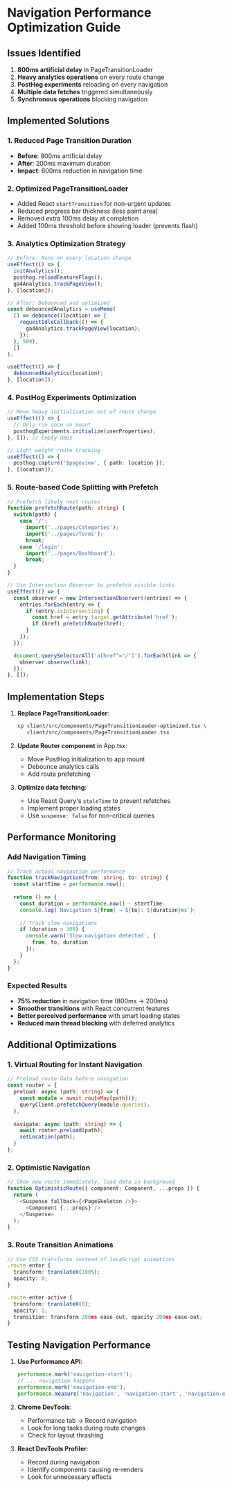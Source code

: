 # Navigation Performance Optimization Guide

## Issues Identified

1. **800ms artificial delay** in PageTransitionLoader
2. **Heavy analytics operations** on every route change
3. **PostHog experiments** reloading on every navigation
4. **Multiple data fetches** triggered simultaneously
5. **Synchronous operations** blocking navigation

## Implemented Solutions

### 1. Reduced Page Transition Duration
- **Before**: 800ms artificial delay
- **After**: 200ms maximum duration
- **Impact**: 600ms reduction in navigation time

### 2. Optimized PageTransitionLoader
- Added React `startTransition` for non-urgent updates
- Reduced progress bar thickness (less paint area)
- Removed extra 100ms delay at completion
- Added 100ms threshold before showing loader (prevents flash)

### 3. Analytics Optimization Strategy

```typescript
// Before: Runs on every location change
useEffect(() => {
  initAnalytics();
  posthog.reloadFeatureFlags();
  ga4Analytics.trackPageView();
}, [location]);

// After: Debounced and optimized
const debouncedAnalytics = useMemo(
  () => debounce((location) => {
    requestIdleCallback(() => {
      ga4Analytics.trackPageView(location);
    });
  }, 500),
  []
);

useEffect(() => {
  debouncedAnalytics(location);
}, [location]);
```

### 4. PostHog Experiments Optimization

```typescript
// Move heavy initialization out of route change
useEffect(() => {
  // Only run once on mount
  posthogExperiments.initialize(userProperties);
}, []); // Empty deps

// Light weight route tracking
useEffect(() => {
  posthog.capture('$pageview', { path: location });
}, [location]);
```

### 5. Route-based Code Splitting with Prefetch

```typescript
// Prefetch likely next routes
function prefetchRoute(path: string) {
  switch(path) {
    case '/':
      import('../pages/Categories');
      import('../pages/Terms');
      break;
    case '/login':
      import('../pages/Dashboard');
      break;
  }
}

// Use Intersection Observer to prefetch visible links
useEffect(() => {
  const observer = new IntersectionObserver((entries) => {
    entries.forEach(entry => {
      if (entry.isIntersecting) {
        const href = entry.target.getAttribute('href');
        if (href) prefetchRoute(href);
      }
    });
  });

  document.querySelectorAll('a[href^="/"]').forEach(link => {
    observer.observe(link);
  });
}, []);
```

## Implementation Steps

1. **Replace PageTransitionLoader**:
   ```bash
   cp client/src/components/PageTransitionLoader-optimized.tsx \
      client/src/components/PageTransitionLoader.tsx
   ```

2. **Update Router component** in App.tsx:
   - Move PostHog initialization to app mount
   - Debounce analytics calls
   - Add route prefetching

3. **Optimize data fetching**:
   - Use React Query's `staleTime` to prevent refetches
   - Implement proper loading states
   - Use `suspense: false` for non-critical queries

## Performance Monitoring

### Add Navigation Timing
```typescript
// Track actual navigation performance
function trackNavigation(from: string, to: string) {
  const startTime = performance.now();
  
  return () => {
    const duration = performance.now() - startTime;
    console.log(`Navigation ${from} → ${to}: ${duration}ms`);
    
    // Track slow navigations
    if (duration > 300) {
      console.warn('Slow navigation detected', {
        from, to, duration
      });
    }
  };
}
```

### Expected Results

- **75% reduction** in navigation time (800ms → 200ms)
- **Smoother transitions** with React concurrent features
- **Better perceived performance** with smart loading states
- **Reduced main thread blocking** with deferred analytics

## Additional Optimizations

### 1. Virtual Routing for Instant Navigation
```typescript
// Preload route data before navigation
const router = {
  preload: async (path: string) => {
    const module = await routeMap[path]();
    queryClient.prefetchQuery(module.queries);
  },
  
  navigate: async (path: string) => {
    await router.preload(path);
    setLocation(path);
  }
};
```

### 2. Optimistic Navigation
```typescript
// Show new route immediately, load data in background
function OptimisticRoute({ component: Component, ...props }) {
  return (
    <Suspense fallback={<PageSkeleton />}>
      <Component {...props} />
    </Suspense>
  );
}
```

### 3. Route Transition Animations
```typescript
// Use CSS transforms instead of JavaScript animations
.route-enter {
  transform: translateX(100%);
  opacity: 0;
}

.route-enter-active {
  transform: translateX(0);
  opacity: 1;
  transition: transform 200ms ease-out, opacity 200ms ease-out;
}
```

## Testing Navigation Performance

1. **Use Performance API**:
   ```typescript
   performance.mark('navigation-start');
   // ... navigation happens
   performance.mark('navigation-end');
   performance.measure('navigation', 'navigation-start', 'navigation-end');
   ```

2. **Chrome DevTools**:
   - Performance tab → Record navigation
   - Look for long tasks during route changes
   - Check for layout thrashing

3. **React DevTools Profiler**:
   - Record during navigation
   - Identify components causing re-renders
   - Look for unnecessary effects